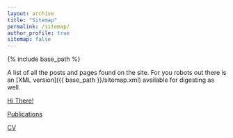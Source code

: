 ```yaml
---
layout: archive
title: "Sitemap"
permalink: /sitemap/
author_profile: true
sitemap: false
---
```


{% include base_path %}

A list of all the posts and pages found on the site. For you robots out there is an [XML version]({{ base_path }}/sitemap.xml) available for digesting as well.

[Hi There!](https://liorv.com/)

[Publications](https://liorv.com/publications/)

[CV](https://liorv.com/cv/)

